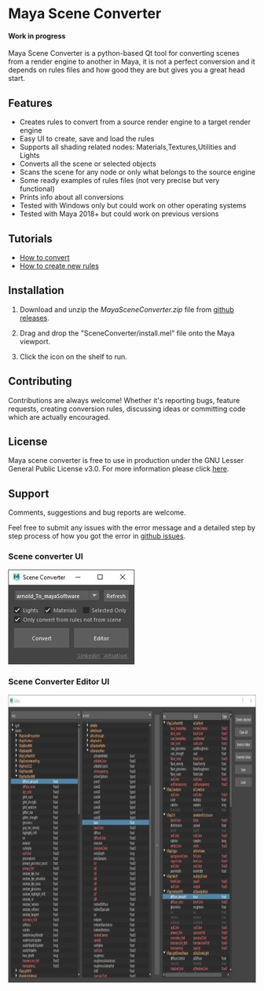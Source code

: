 
# Maya Scene Converter

#### Work in progress

Maya Scene Converter is a python-based Qt tool for converting scenes
from a render engine to another in Maya, it is not a perfect conversion and it depends on rules files
and how good they are but gives you a great head start.


## Features 

* Creates rules to convert from a source render engine to a target render engine
* Easy UI to create, save and load the rules
* Supports all shading related nodes: Materials,Textures,Utilities and Lights
* Converts all the scene or selected objects
* Scans the scene for any node or only what belongs to the source engine
* Some ready examples of rules files (not very precise but very functional)
* Prints info about all conversions
* Tested with Windows only but could work on other operating systems
* Tested with Maya 2018+ but could work on previous versions

## Tutorials

* [How to convert](https://www.youtube.com/)
* [How to create new rules](https://www.youtube.com/)

## Installation

1. Download and unzip the *MayaSceneConverter.zip* file from [github releases](https://github.com/mhdmhd/MayaSceneConverter).

2. Drag and drop the "SceneConverter/install.mel" file onto the Maya viewport.

3. Click the icon on the shelf to run.


## Contributing

Contributions are always welcome! Whether it's reporting bugs, feature requests, creating conversion rules,
 discussing ideas or committing code which are actually encouraged.

## License

Maya scene converter is free to use in production under the GNU Lesser General Public License v3.0.
For more information please click [here](LICENSE.md).

## Support

Comments, suggestions and bug reports are welcome.

Feel free to submit any issues with the error message and a detailed step by step process of how you got the error in [github issues](https://github.com/mhdmhd/MayaSceneConverter).

### Scene converter UI

<img src="Convert.jpg" width="257" height="193"/>

### Scene Converter Editor UI

<img src="Editor.jpg" width="1045" height="586"/>
